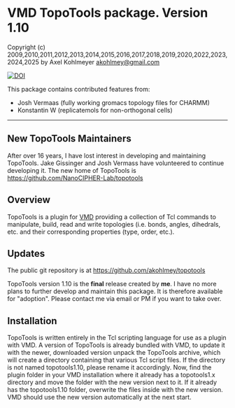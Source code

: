 # VMD TopoTools package. Version 1.10

Copyright (c) 2009,2010,2011,2012,2013,2014,2015,2016,2017,2018,2019,2020,2022,2023,2024,2025
 by Axel Kohlmeyer <akohlmey@gmail.com>

[![DOI](https://zenodo.org/badge/13922095.svg)](https://zenodo.org/badge/latestdoi/13922095)

This package contains contributed features from:
- Josh Vermaas (fully working gromacs topology files for CHARMM)
- Konstantin W (replicatemols for non-orthogonal cells)

-------------------

## New TopoTools Maintainers

After over 16 years, I have lost interest in developing and maintaining
TopoTools. Jake Gissinger and Josh Vermass have volunteered to continue
developing it. The new home of TopoTools is
 https://github.com/NanoCIPHER-Lab/topotools

## Overview

TopoTools is a plugin for [VMD](http://www.ks.uiuc.edu/Research/vmd/)
providing a collection of Tcl commands to manipulate, build, read
and write topologies (i.e. bonds, angles, dihedrals, etc.
and their corresponding properties (type, order, etc.).

## Updates

The public git repository is at https://github.com/akohlmey/topotools

TopoTools version 1.10 is the **final** release created by **me**.
I have no more plans to further develop and maintain this package.
It is therefore available for "adoption". Please contact me via email
or PM if you want to take over.

## Installation

TopoTools is written entirely in the Tcl scripting language
for use as a plugin with VMD. A version of TopoTools is already
bundled with VMD, to update it with the newer, downloaded version
unpack the TopoTools archive, which will create a directory
containing that various Tcl script files. If the directory is not
named topotools1.10, please rename it accordingly. Now, find the
plugin folder in your VMD installation where it already has
a topotools1.x directory and move the folder with the new version
next to it.  If it already has the topotools1.10 folder, overwrite
the files inside with the new version. VMD should use the new
version automatically at the next start.

